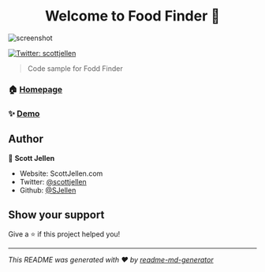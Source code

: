 <h1 align="center">Welcome to Food Finder 👋</h1>

![screenshot](https://github.com/SJellen/food_finder_sample/blob/master/ScreenShot.png)
<p>
  <a href="https://twitter.com/scottjellen" target="_blank">
    <img alt="Twitter: scottjellen" src="https://img.shields.io/twitter/follow/scottjellen.svg?style=social" />
  </a>
</p>

> Code sample for Fodd Finder

### 🏠 [Homepage](https://foodfinder.now.sh)

### ✨ [Demo](https://foodfinder.now.sh)

## Author

👤 **Scott Jellen**

* Website: ScottJellen.com
* Twitter: [@scottjellen](https://twitter.com/scottjellen)
* Github: [@SJellen](https://github.com/SJellen)

## Show your support

Give a ⭐️ if this project helped you!

***
_This README was generated with ❤️ by [readme-md-generator](https://github.com/kefranabg/readme-md-generator)_
